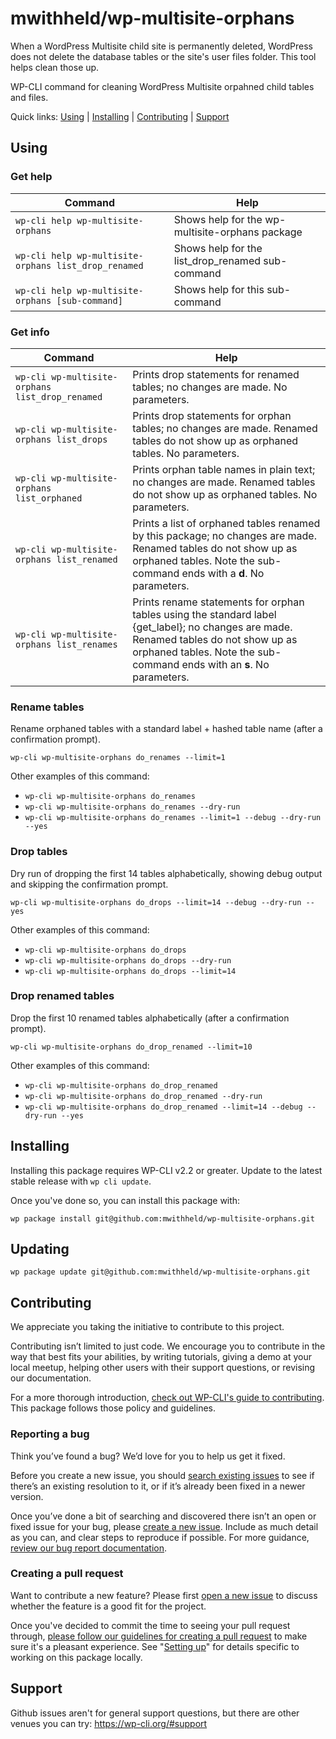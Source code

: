 mwithheld/wp-multisite-orphans
==================

When a WordPress Multisite child site is permanently deleted, WordPress does not delete the database tables or the site's user files folder. This tool helps clean those up.

WP-CLI command for cleaning WordPress Multisite orpahned child tables and files.

Quick links: [Using](#using) | [Installing](#installing) | [Contributing](#contributing) | [Support](#support)


## Using

### Get help

|Command|Help|
|--- | --- |
|`wp-cli help wp-multisite-orphans`|Shows help for the wp-multisite-orphans package|
|`wp-cli help wp-multisite-orphans list_drop_renamed`|Shows help for the list_drop_renamed sub-command|
|`wp-cli help wp-multisite-orphans [sub-command]`|Shows help for this sub-command|

### Get info

|Command|Help|
--- | --- |
|`wp-cli wp-multisite-orphans list_drop_renamed`|Prints drop statements for renamed tables; no changes are made. No parameters.|
|`wp-cli wp-multisite-orphans list_drops`|Prints drop statements for orphan tables; no changes are made. Renamed tables do not show up as orphaned tables. No parameters.|
|`wp-cli wp-multisite-orphans list_orphaned`|Prints orphan table names in plain text; no changes are made. Renamed tables do not show up as orphaned tables. No parameters.|
|`wp-cli wp-multisite-orphans list_renamed`|Prints a list of orphaned tables renamed by this package; no changes are made. Renamed tables do not show up as orphaned tables. Note the sub-command ends with a **d**. No parameters.|
|`wp-cli wp-multisite-orphans list_renames`|Prints rename statements for orphan tables using the standard label {get_label}; no changes are made. Renamed tables do not show up as orphaned tables. Note the sub-command ends with an **s**. No parameters.|

### Rename tables
Rename orphaned tables with a standard label + hashed table name (after a confirmation prompt).

    wp-cli wp-multisite-orphans do_renames --limit=1

Other examples of this command:

* `wp-cli wp-multisite-orphans do_renames`
* `wp-cli wp-multisite-orphans do_renames --dry-run`
* `wp-cli wp-multisite-orphans do_renames --limit=1 --debug --dry-run --yes`

### Drop tables
Dry run of dropping the first 14 tables alphabetically, showing debug output and skipping the confirmation prompt.

    wp-cli wp-multisite-orphans do_drops --limit=14 --debug --dry-run --yes

Other examples of this command:

* `wp-cli wp-multisite-orphans do_drops`
* `wp-cli wp-multisite-orphans do_drops --dry-run`
* `wp-cli wp-multisite-orphans do_drops --limit=14`

### Drop renamed tables
Drop the first 10 renamed tables alphabetically (after a confirmation prompt).

    wp-cli wp-multisite-orphans do_drop_renamed --limit=10

Other examples of this command:

* `wp-cli wp-multisite-orphans do_drop_renamed`
* `wp-cli wp-multisite-orphans do_drop_renamed --dry-run`
* `wp-cli wp-multisite-orphans do_drop_renamed --limit=14 --debug --dry-run --yes`


## Installing

Installing this package requires WP-CLI v2.2 or greater. Update to the latest stable release with `wp cli update`.

Once you've done so, you can install this package with:

    wp package install git@github.com:mwithheld/wp-multisite-orphans.git


## Updating

    wp package update git@github.com:mwithheld/wp-multisite-orphans.git


## Contributing

We appreciate you taking the initiative to contribute to this project.

Contributing isn’t limited to just code. We encourage you to contribute in the way that best fits your abilities, by writing tutorials, giving a demo at your local meetup, helping other users with their support questions, or revising our documentation.

For a more thorough introduction, [check out WP-CLI's guide to contributing](https://make.wordpress.org/cli/handbook/contributing/). This package follows those policy and guidelines.

### Reporting a bug

Think you’ve found a bug? We’d love for you to help us get it fixed.

Before you create a new issue, you should [search existing issues](https://github.com/mwithheld/wp-multisite-orphans/issues?q=label%3Abug%20) to see if there’s an existing resolution to it, or if it’s already been fixed in a newer version.

Once you’ve done a bit of searching and discovered there isn’t an open or fixed issue for your bug, please [create a new issue](https://github.com/mwithheld/wp-multisite-orphans/issues/new). Include as much detail as you can, and clear steps to reproduce if possible. For more guidance, [review our bug report documentation](https://make.wordpress.org/cli/handbook/bug-reports/).

### Creating a pull request

Want to contribute a new feature? Please first [open a new issue](https://github.com/mwithheld/wp-multisite-orphans/issues/new) to discuss whether the feature is a good fit for the project.

Once you've decided to commit the time to seeing your pull request through, [please follow our guidelines for creating a pull request](https://make.wordpress.org/cli/handbook/pull-requests/) to make sure it's a pleasant experience. See "[Setting up](https://make.wordpress.org/cli/handbook/pull-requests/#setting-up)" for details specific to working on this package locally.


## Support

Github issues aren't for general support questions, but there are other venues you can try: https://wp-cli.org/#support

